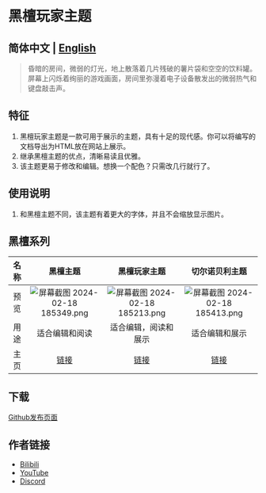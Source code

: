 # 黑檀玩家主题

## 简体中文 | [English](/typora_theme_ebony/en/ebonygamer)

> 昏暗的房间，微弱的灯光，地上散落着几片残破的薯片袋和空空的饮料罐。屏幕上闪烁着绚丽的游戏画面，房间里弥漫着电子设备散发出的微弱热气和键盘敲击声。

## 特征

1. 黑檀玩家主题是一款可用于展示的主题，具有十足的现代感。你可以将编写的文档导出为HTML放在网站上展示。
1. 继承黑檀主题的优点，清晰易读且优雅。
1. 该主题更易于修改和编辑。想换一个配色？只需改几行就行了。

## 使用说明

1. 和黑檀主题不同，该主题有着更大的字体，并且不会缩放显示图片。

## 黑檀系列

| 名称 |                           黑檀主题                           |                         黑檀玩家主题                         |                        切尔诺贝利主题                        |
| :--: | :----------------------------------------------------------: | :----------------------------------------------------------: | :----------------------------------------------------------: |
| 预览 | ![屏幕截图 2024-02-18 185349.png](https://s2.loli.net/2024/02/18/fCkNEgublK8W4US.png) | ![屏幕截图 2024-02-18 185213.png](https://s2.loli.net/2024/02/18/4BFod6tCbnZRia7.png) | ![屏幕截图 2024-02-18 185413.png](https://s2.loli.net/2024/02/18/oNPgzh24mqs1caM.png) |
| 用途 |                        适合编辑和阅读                        |                     适合编辑，阅读和展示                     |                        适合编辑和展示                        |
| 主页 |               [链接](/typora_theme_ebony/zh/)                |          [链接](/typora_theme_ebony/zh/ebonygamer)           |           [链接](/typora_theme_ebony/zh/chernobyl)           |

## 下载

[Github发布页面](https://github.com/obscurefreeman/typora_theme_ebony/releases)

## 作者链接

- [Bilibili](https://space.bilibili.com/523837807)
- [YouTube](https://www.youtube.com/channel/UCw_S5zgJ6ikGSXtFeAvVK8Q)
- [Discord](https://discord.gg/zbX7nQa8xF)
